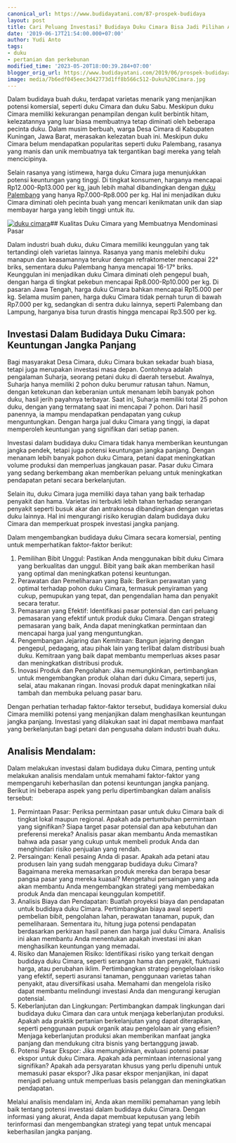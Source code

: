 ```yaml
---
canonical_url: https://www.budidayatani.com/87-prospek-budidaya
layout: post
title: Cari Peluang Investasi? Budidaya Duku Cimara Bisa Jadi Pilihan Andalan!
date: '2019-06-17T21:54:00.000+07:00'
author: Yudi Anto
tags:
- duku
- pertanian dan perkebunan
modified_time: '2023-05-20T18:00:39.284+07:00'
blogger_orig_url: https://www.budidayatani.com/2019/06/prospek-budidaya-komersil-buah-duku.html
image: media/7b6edf045eec3d42773d1ff8b566c512-Duku%20Cimara.jpg
---
```

Dalam budidaya buah duku, terdapat varietas menarik yang menjanjikan potensi komersial, seperti duku Cimara dan duku Sabu. Meskipun duku Cimara memiliki kekurangan penampilan dengan kulit berbintik hitam, kelezatannya yang luar biasa membuatnya tetap diminati oleh beberapa pecinta duku. Dalam musim berbuah, warga Desa Cimara di Kabupaten Kuningan, Jawa Barat, merasakan kelezatan buah ini. Meskipun duku Cimara belum mendapatkan popularitas seperti duku Palembang, rasanya yang manis dan unik membuatnya tak tergantikan bagi mereka yang telah mencicipinya.

Selain rasanya yang istimewa, harga duku Cimara juga menunjukkan potensi keuntungan yang tinggi. Di tingkat konsumen, harganya mencapai Rp12.000-Rp13.000 per kg, jauh lebih mahal dibandingkan dengan [duku Palembang](https://www.budidayatani.com/search/label/duku) yang hanya Rp7.000-Rp8.000 per kg. Hal ini menjadikan duku Cimara diminati oleh pecinta buah yang mencari kenikmatan unik dan siap membayar harga yang lebih tinggi untuk itu.

[![duku cimara](https://blogger.googleusercontent.com/img/b/R29vZ2xl/AVvXsEj8ytwX47Pezy6GP4GB5g1y555qjhQtTIP-BSKfvb85KeSX_H3Af8d_6L8HzJB_A-q3mGDMjgtBHSsqjTU4QcwNyrfDp9RodsQyb3cMt8oX3D9KM2QkSmNNtOoaGGi1ZfGONF7Btr6KwXzhDKIvO_nfv-gmcrBVbNSUmNgjZNlcAX8PTLfmRLdg4Ig9hQ/w640-h360/Duku%20Cimara.jpg)](https://blogger.googleusercontent.com/img/b/R29vZ2xl/AVvXsEj8ytwX47Pezy6GP4GB5g1y555qjhQtTIP-BSKfvb85KeSX_H3Af8d_6L8HzJB_A-q3mGDMjgtBHSsqjTU4QcwNyrfDp9RodsQyb3cMt8oX3D9KM2QkSmNNtOoaGGi1ZfGONF7Btr6KwXzhDKIvO_nfv-gmcrBVbNSUmNgjZNlcAX8PTLfmRLdg4Ig9hQ/s2133/Duku%20Cimara.jpg)## Kualitas Duku Cimara yang Membuatnya Mendominasi Pasar

Dalam industri buah duku, duku Cimara memiliki keunggulan yang tak tertandingi oleh varietas lainnya. Rasanya yang manis melebihi duku manapun dan keasamannya terukur dengan refraktometer mencapai 22° briks, sementara duku Palembang hanya mencapai 16-17° briks. Keunggulan ini menjadikan duku Cimara diminati oleh pengepul buah, dengan harga di tingkat pekebun mencapai Rp8.000-Rp10.000 per kg. Di pasaran Jawa Tengah, harga duku Cimara bahkan mencapai Rp15.000 per kg. Selama musim panen, harga duku Cimara tidak pernah turun di bawah Rp7.000 per kg, sedangkan di sentra duku lainnya, seperti Palembang dan Lampung, harganya bisa turun drastis hingga mencapai Rp3.500 per kg.

## Investasi Dalam Budidaya Duku Cimara: Keuntungan Jangka Panjang

Bagi masyarakat Desa Cimara, duku Cimara bukan sekadar buah biasa, tetapi juga merupakan investasi masa depan. Contohnya adalah pengalaman Suharja, seorang petani duku di daerah tersebut. Awalnya, Suharja hanya memiliki 2 pohon duku berumur ratusan tahun. Namun, dengan ketekunan dan keberanian untuk menanam lebih banyak pohon duku, hasil jerih payahnya terbayar. Saat ini, Suharja memiliki total 25 pohon duku, dengan yang termatang saat ini mencapai 7 pohon. Dari hasil panennya, ia mampu mendapatkan pendapatan yang cukup menguntungkan. Dengan harga jual duku Cimara yang tinggi, ia dapat memperoleh keuntungan yang signifikan dari setiap panen.

Investasi dalam budidaya duku Cimara tidak hanya memberikan keuntungan jangka pendek, tetapi juga potensi keuntungan jangka panjang. Dengan menanam lebih banyak pohon duku Cimara, petani dapat meningkatkan volume produksi dan memperluas jangkauan pasar. Pasar duku Cimara yang sedang berkembang akan memberikan peluang untuk meningkatkan pendapatan petani secara berkelanjutan.

Selain itu, duku Cimara juga memiliki daya tahan yang baik terhadap penyakit dan hama. Varietas ini terbukti lebih tahan terhadap serangan penyakit seperti busuk akar dan antraknosa dibandingkan dengan varietas duku lainnya. Hal ini mengurangi risiko kerugian dalam budidaya duku Cimara dan memperkuat prospek investasi jangka panjang.

Dalam mengembangkan budidaya duku Cimara secara komersial, penting untuk memperhatikan faktor-faktor berikut:

1. Pemilihan Bibit Unggul: Pastikan Anda menggunakan bibit duku Cimara yang berkualitas dan unggul. Bibit yang baik akan memberikan hasil yang optimal dan meningkatkan potensi keuntungan.
2. Perawatan dan Pemeliharaan yang Baik: Berikan perawatan yang optimal terhadap pohon duku Cimara, termasuk penyiraman yang cukup, pemupukan yang tepat, dan pengendalian hama dan penyakit secara teratur.
3. Pemasaran yang Efektif: Identifikasi pasar potensial dan cari peluang pemasaran yang efektif untuk produk duku Cimara. Dengan strategi pemasaran yang baik, Anda dapat meningkatkan permintaan dan mencapai harga jual yang menguntungkan.
4. Pengembangan Jejaring dan Kemitraan: Bangun jejaring dengan pengepul, pedagang, atau pihak lain yang terlibat dalam distribusi buah duku. Kemitraan yang baik dapat membantu memperluas akses pasar dan meningkatkan distribusi produk.
5. Inovasi Produk dan Pengolahan: Jika memungkinkan, pertimbangkan untuk mengembangkan produk olahan dari duku Cimara, seperti jus, selai, atau makanan ringan. Inovasi produk dapat meningkatkan nilai tambah dan membuka peluang pasar baru.

Dengan perhatian terhadap faktor-faktor tersebut, budidaya komersial duku Cimara memiliki potensi yang menjanjikan dalam menghasilkan keuntungan jangka panjang. Investasi yang dilakukan saat ini dapat membawa manfaat yang berkelanjutan bagi petani dan pengusaha dalam industri buah duku.

## Analisis Mendalam:

Dalam melakukan investasi dalam budidaya duku Cimara, penting untuk melakukan analisis mendalam untuk memahami faktor-faktor yang mempengaruhi keberhasilan dan potensi keuntungan jangka panjang. Berikut ini beberapa aspek yang perlu dipertimbangkan dalam analisis tersebut:

1. Permintaan Pasar: Periksa permintaan pasar untuk duku Cimara baik di tingkat lokal maupun regional. Apakah ada pertumbuhan permintaan yang signifikan? Siapa target pasar potensial dan apa kebutuhan dan preferensi mereka? Analisis pasar akan membantu Anda memastikan bahwa ada pasar yang cukup untuk membeli produk Anda dan menghindari risiko penjualan yang rendah.
2. Persaingan: Kenali pesaing Anda di pasar. Apakah ada petani atau produsen lain yang sudah menggarap budidaya duku Cimara? Bagaimana mereka memasarkan produk mereka dan berapa besar pangsa pasar yang mereka kuasai? Mengetahui persaingan yang ada akan membantu Anda mengembangkan strategi yang membedakan produk Anda dan mencapai keunggulan kompetitif.
3. Analisis Biaya dan Pendapatan: Buatlah proyeksi biaya dan pendapatan untuk budidaya duku Cimara. Pertimbangkan biaya awal seperti pembelian bibit, pengolahan lahan, perawatan tanaman, pupuk, dan pemeliharaan. Sementara itu, hitung juga potensi pendapatan berdasarkan perkiraan hasil panen dan harga jual duku Cimara. Analisis ini akan membantu Anda menentukan apakah investasi ini akan menghasilkan keuntungan yang memadai.
4. Risiko dan Manajemen Risiko: Identifikasi risiko yang terkait dengan budidaya duku Cimara, seperti serangan hama dan penyakit, fluktuasi harga, atau perubahan iklim. Pertimbangkan strategi pengelolaan risiko yang efektif, seperti asuransi tanaman, penggunaan varietas tahan penyakit, atau diversifikasi usaha. Memahami dan mengelola risiko dapat membantu melindungi investasi Anda dan mengurangi kerugian potensial.
5. Keberlanjutan dan Lingkungan: Pertimbangkan dampak lingkungan dari budidaya duku Cimara dan cara untuk menjaga keberlanjutan produksi. Apakah ada praktik pertanian berkelanjutan yang dapat diterapkan, seperti penggunaan pupuk organik atau pengelolaan air yang efisien? Menjaga keberlanjutan produksi akan memberikan manfaat jangka panjang dan mendukung citra bisnis yang bertanggung jawab.
6. Potensi Pasar Ekspor: Jika memungkinkan, evaluasi potensi pasar ekspor untuk duku Cimara. Apakah ada permintaan internasional yang signifikan? Apakah ada persyaratan khusus yang perlu dipenuhi untuk memasuki pasar ekspor? Jika pasar ekspor menjanjikan, ini dapat menjadi peluang untuk memperluas basis pelanggan dan meningkatkan pendapatan.

Melalui analisis mendalam ini, Anda akan memiliki pemahaman yang lebih baik tentang potensi investasi dalam budidaya duku Cimara. Dengan informasi yang akurat, Anda dapat membuat keputusan yang lebih terinformasi dan mengembangkan strategi yang tepat untuk mencapai keberhasilan jangka panjang.

